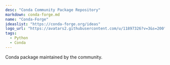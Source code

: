 ```yaml
---
desc: "Conda Community Package Repository"
markdown: conda-forge.md
name: "Conda-Forge"
ideaslist: "https://conda-forge.org/ideas"
logo_url: "https://avatars2.githubusercontent.com/u/11897326?v=3&s=200"
tags:
  - Python
  - Conda
---
```


Conda package maintained by the community.
